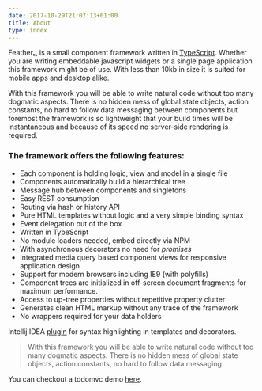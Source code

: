```yaml
---
date: 2017-10-29T21:07:13+01:00
title: About
type: index
---
```


Featherₜₛ is a small component framework written in [TypeScript](https://www.typescriptlang.org/). 
Whether you are writing embeddable javascript widgets or a single page application this framework 
might be of use. With less than 10kb in size it is suited for mobile apps and desktop alike.

With this framework you will be able to write natural code without too many dogmatic aspects. 
There is no hidden mess of global state objects, action constants, no hard to follow data messaging 
between components but foremost the framework is so lightweight that your build times will be instantaneous 
and because of its speed no server-side rendering is required.

### The framework offers the following features:

* Each component is holding logic, view and model in a single file
* Components automatically build a hierarchical tree
* Message hub between components and singletons
* Easy REST consumption
* Routing via hash or history API 
* Pure HTML templates without logic and a very simple binding syntax
* Event delegation out of the box
* Written in TypeScript
* No module loaders needed, embed directly via NPM
* With asynchronous decorators no need for _promises_
* Integrated media query based component views for responsive application design
* Support for modern browsers including IE9 (with polyfills)
* Component trees are initialized in off-screen document fragments for maximum performance.
* Access to up-tree properties without repetitive property clutter
* Generates clean HTML markup without any trace of the framework
* No wrappers required for your data holders

Intellij IDEA [plugin](http://dist.feather-ts.com/feather.jar) for syntax highlighting in templates 
and decorators.
  
> With this framework you will be able to write natural code without too many dogmatic aspects. 
> There is no hidden mess of global state objects, action constants, no hard to follow data messaging 
  
  
You can checkout a todomvc demo [here](http://todo.feather-ts.com).
  
